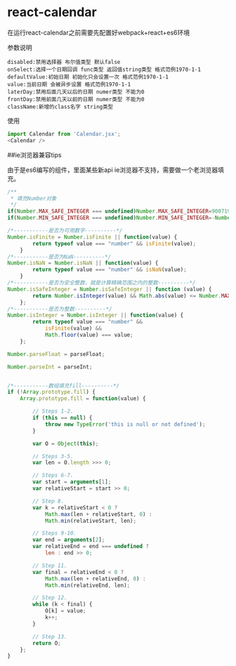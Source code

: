 # react-calendar

在运行react-calendar之前需要先配置好webpack+react+es6环境

参数说明

    disabled:禁用选择器 布尔值类型 默认false
    onSelect:选择一个日期回调 func类型 返回值string类型 格式范例1970-1-1
    defaultValue:初始日期 初始化只会设置一次 格式范例1970-1-1
    value:当前日期 会被异步设置 格式范例1970-1-1
    laterDay:禁用后面几天以后的日期 numer类型 不能为0
    frontDay:禁用前面几天以前的日期 numer类型 不能为0
    className:新增的class名字 string类型

使用
```js
import Calendar from 'Calendar.jsx';
<Calendar />
```

##ie浏览器兼容tips

由于是es6编写的组件，里面某些新api ie浏览器不支持，需要做一个老浏览器填充。

```js
/**
 * 填充Number对象
 */
if(Number.MAX_SAFE_INTEGER === undefined)Number.MAX_SAFE_INTEGER=9007199254740991;
if(Number.MIN_SAFE_INTEGER === undefined)Number.MIN_SAFE_INTEGER=-Number.MAX_SAFE_INTEGER;

/*-----------是否为可用数字----------*/
Number.isFinite = Number.isFinite || function(value) {
        return typeof value === "number" && isFinite(value);
    }
/*-----------是否为NaN----------*/
Number.isNaN = Number.isNaN || function(value) {
        return typeof value === "number" && isNaN(value);
    }
/*-----------是否为安全整数，就是计算精确范围之内的整数----------*/
Number.isSafeInteger = Number.isSafeInteger || function (value) {
        return Number.isInteger(value) && Math.abs(value) <= Number.MAX_SAFE_INTEGER;
    };
/*-----------是否为整数----------*/
Number.isInteger = Number.isInteger || function(value) {
        return typeof value === "number" &&
            isFinite(value) &&
            Math.floor(value) === value;
    };

Number.parseFloat = parseFloat;

Number.parseInt = parseInt;


/*-----------数组填充fill----------*/
if (!Array.prototype.fill) {
    Array.prototype.fill = function(value) {

        // Steps 1-2.
        if (this == null) {
            throw new TypeError('this is null or not defined');
        }

        var O = Object(this);

        // Steps 3-5.
        var len = O.length >>> 0;

        // Steps 6-7.
        var start = arguments[1];
        var relativeStart = start >> 0;

        // Step 8.
        var k = relativeStart < 0 ?
            Math.max(len + relativeStart, 0) :
            Math.min(relativeStart, len);

        // Steps 9-10.
        var end = arguments[2];
        var relativeEnd = end === undefined ?
            len : end >> 0;

        // Step 11.
        var final = relativeEnd < 0 ?
            Math.max(len + relativeEnd, 0) :
            Math.min(relativeEnd, len);

        // Step 12.
        while (k < final) {
            O[k] = value;
            k++;
        }

        // Step 13.
        return O;
    };
}
```
